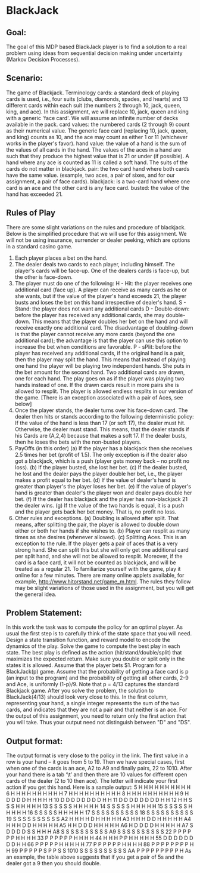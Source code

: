 # BlackJack

## Goal: 
The goal of this MDP based BlackJack player is to find a solution to a real problem using ideas from sequential
decision making under uncertainty (Markov Decision Processes).

## Scenario: 
The game of Blackjack. Terminology
cards: a standard deck of playing cards is used, i.e., four suits (clubs, diamonds, spades, and hearts) and
13 different cards within each suit (the numbers 2 through 10, jack, queen, king, and ace). In this
assignment, we will replace 10, jack, queen and king with a generic 'face card'. We will assume an
infinite number of decks available in the pack.
card values: the numbered cards (2 through 9) count as their numerical value. The generic face card
(replacing 10, jack, queen, and king) counts as 10, and the ace may count as either 1 or 11 (whichever
works in the player's favor).
hand value: the value of a hand is the sum of the values of all cards in the hand. The values of the aces in
a hand are such that they produce the highest value that is 21 or under (if possible). A hand where any
ace is counted as 11 is called a soft hand. The suits of the cards do not matter in blackjack.
pair: the two card hand where both cards have the same value. (example, two aces, a pair of sixes, and
for our assignment, a pair of face cards).
blackjack: is a two-card hand where one card is an ace and the other card is any face card.
busted: the value of the hand has exceeded 21.

## Rules of Play
There are some slight variations on the rules and procedure of blackjack. Below is the simplified
procedure that we will use for this assignment. We will not be using insurance, surrender or dealer
peeking, which are options in a standard casino game.
1. Each player places a bet on the hand.
2. The dealer deals two cards to each player, including himself. The player's cards will be face-up. One of
the dealers cards is face-up, but the other is face-down.
3. The player must do one of the following:
H - Hit: the player receives one additional card (face up). A player can receive as many cards as he or she
wants, but if the value of the player's hand exceeds 21, the player busts and loses the bet on this hand
irrespective of dealer's hand.
S - Stand: the player does not want any additional cards
D - Double-down: before the player has received any additional cards, she may double-down. This
means that the player doubles her bet on the hand and will receive exactly one additional card. The
disadvantage of doubling-down is that the player cannot receive any more cards (beyond the one
additional card); the advantage is that the player can use this option to increase the bet when conditions
are favorable.
P - sPlit: before the player has received any additional cards, if the original hand is a pair, then the player
may split the hand. This means that instead of playing one hand the player will be playing two
independent hands. She puts in the bet amount for the second hand. Two additional cards are drawn,
one for each hand. The play goes on as if the player was playing two hands instead of one. If the drawn
cards result in more pairs she is allowed to resplit. The player is allowed endless resplits in our version of
the game. [There is an exception associated with a pair of Aces, see below]
5. Once the player stands, the dealer turns over his face-down card. The dealer then hits or stands
according to the following deterministic policy: If the value of the hand is less than 17 (or soft 17), the
dealer must hit. Otherwise, the dealer must stand. This means, that the dealer stands if his Cards are
(A,2,4) because that makes a soft 17. If the dealer busts, then he loses the bets with the non-busted
players.
6. PayOffs (in this order)
(a) If the player has a blackjack then she receives 2.5 times her bet (profit of 1.5). The only exception is if
the dealer also got a blackjack, which is a push (player gets money back – no profit no loss).
(b) If the player busted, she lost her bet.
(c) If the dealer busted, he lost and the dealer pays the player double her bet, i.e., the player makes a
profit equal to her bet.
(d) If the value of dealer's hand is greater than player's the player loses her bet.
(e) If the value of player's hand is greater than dealer's the player won and dealer pays double her bet.
(f) If the dealer has blackjack and the player has non-blackjack 21 the dealer wins.
(g) If the value of the two hands is equal, it is a push and the player gets back her bet money. That is, no
profit no loss.
7. Other rules and exceptions.
(a) Doubling is allowed after split. That means, after splitting the pair, the player is allowed to double
down either or both her hands if she wishes to.
(b) Player can resplit as many times as she desires (whenever allowed).
(c) Splitting Aces. This is an exception to the rule. If the player gets a pair of aces that is a very strong
hand. She can split this but she will only get one additional card per split hand, and she will not be
allowed to resplit. Moreover, if the card is a face card, it will not be counted as blackjack, and will be
treated as a regular 21.
To familiarize yourself with the game, play it online for a few minutes. There are many online applets
available, for example, http://www.hitorstand.net/game_m.html. The rules they follow may be slight
variations of those used in the assignment, but you will get the general idea.

## Problem Statement: 
In this work the task was to compute the policy for an optimal player. As usual
the first step is to carefully think of the state space that you will need. Design a state transition function,
and reward model to encode the dynamics of the play. Solve the game to compute the best play in each
state. The best play is defined as the action (hit/stand/double/split) that maximizes the expected return.
Make sure you double or split only in the states it is allowed. Assume that the player bets $1.
Program for a BlackJack(p) game. Assume that the probability of getting a face card is p (an input to the
program) and the probability of getting all other cards, 2-9 and Ace, is uniformly (1-p)/9. Note that p =
4/13 captures the standard Blackjack game.
After you solve the problem, the solution to BlackJack(4/13) should look very close to this. In the first
column, representing your hand, a single integer represents the sum of the two cards, and indicates that
they are not a pair and that neither is an ace. For the output of this assignment, you need to return only
the first action that you will take. Thus your output need not distinguish between "D" and "DS".

## Output format:
The output format is very close to the policy in the link. The first value in a row is your hand – it goes
from 5 to 19. Then we have special cases, first when one of the cards is an ace, A2 to A9 and finally pairs,
22 to 1010. After your hand there is a tab ‘\t’ and then there are 10 values for different open cards of
the dealer (2 to 10 then ace). The letter will indicate your first action if you get this hand. Here is a
sample output:
5 H H H H H H H H H H
6 H H H H H H H H H H
7 H H H H H H H H H H
8 H H H H H H H H H H
9 H D D D D H H H H H
10 D D D D D D D D H H
11 D D D D D D D D H H
12 H H S S S H H H H H
13 S S S S S H H H H H
14 S S S S S H H H H H
15 S S S S S H H H H H
16 S S S S S H H H H H
17 S S S S S S S S S S
18 S S S S S S S S S S
19 S S S S S S S S S S
A2 H H H H D H H H H H
A3 H H H D D H H H H H
A4 H H H D D H H H H H
A5 H H D D D H H H H H
A6 H D D D D H H H H H
A7 S D D D D S S H H H
A8 S S S S S S S S S S
A9 S S S S S S S S S S
22 P P P P P P H H H H
33 P P P P P P H H H H 
44 H H H P P H H H H H
55 D D D D D D D D H H
66 P P P P P H H H H H
77 P P P P P P H H H H
88 P P P P P P P P H H
99 P P P P P S P P S S
1010 S S S S S S S S S S
AA P P P P P P P P P H
As an example, the table above suggests that if you get a pair of 5s and the dealer got a 9 then you
should double.

